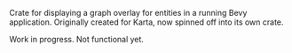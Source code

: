 Crate for displaying a graph overlay for entities in a running Bevy application. Originally created for Karta, now spinned off into its own crate. 

Work in progress. Not functional yet. 
